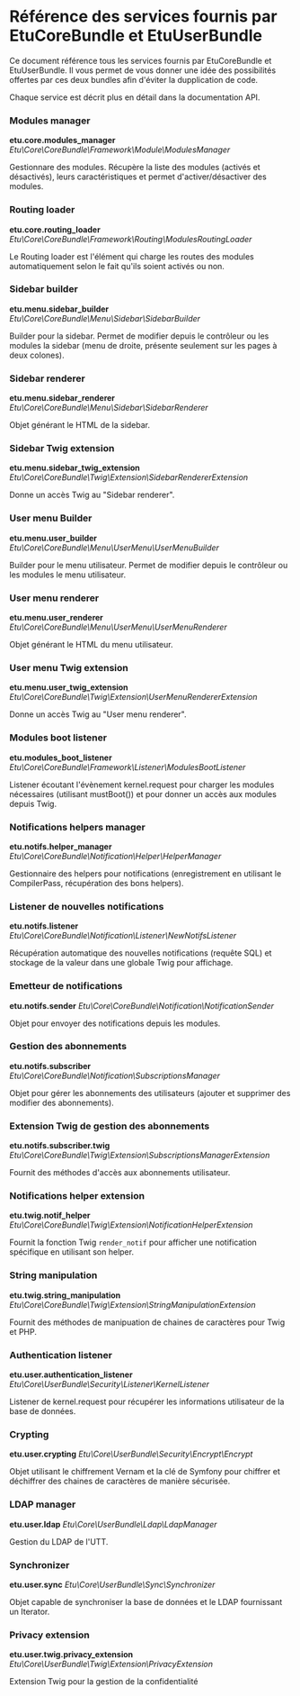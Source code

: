 
Référence des services fournis par EtuCoreBundle et EtuUserBundle
=================================================================

Ce document référence tous les services fournis par EtuCoreBundle et EtuUserBundle.
Il vous permet de vous donner une idée des possibilités offertes par ces deux bundles
afin d'éviter la dupplication de code.

Chaque service est décrit plus en détail dans la documentation API.

### Modules manager

**etu.core.modules_manager**
*Etu\Core\CoreBundle\Framework\Module\ModulesManager*

Gestionnare des modules. Récupère la liste des modules (activés et désactivés),
leurs caractéristiques et permet d'activer/désactiver des modules.

### Routing loader

**etu.core.routing_loader**
*Etu\Core\CoreBundle\Framework\Routing\ModulesRoutingLoader*

Le Routing loader est l'élément qui charge les routes des modules automatiquement selon le fait qu'ils
soient activés ou non.

### Sidebar builder

**etu.menu.sidebar_builder**
*Etu\Core\CoreBundle\Menu\Sidebar\SidebarBuilder*

Builder pour la sidebar. Permet de modifier depuis le contrôleur ou les modules la sidebar (menu de droite,
présente seulement sur les pages à deux colones).

### Sidebar renderer

**etu.menu.sidebar_renderer**
*Etu\Core\CoreBundle\Menu\Sidebar\SidebarRenderer*

Objet générant le HTML de la sidebar.

### Sidebar Twig extension

**etu.menu.sidebar_twig_extension**
*Etu\Core\CoreBundle\Twig\Extension\SidebarRendererExtension*

Donne un accès Twig au "Sidebar renderer".

### User menu Builder

**etu.menu.user_builder**
*Etu\Core\CoreBundle\Menu\UserMenu\UserMenuBuilder*

Builder pour le menu utilisateur. Permet de modifier depuis le contrôleur ou les modules
le menu utilisateur.

### User menu renderer

**etu.menu.user_renderer**
*Etu\Core\CoreBundle\Menu\UserMenu\UserMenuRenderer*

Objet générant le HTML du menu utilisateur.

### User menu Twig extension

**etu.menu.user_twig_extension**
*Etu\Core\CoreBundle\Twig\Extension\UserMenuRendererExtension*

Donne un accès Twig au "User menu renderer".

### Modules boot listener

**etu.modules_boot_listener**
*Etu\Core\CoreBundle\Framework\Listener\ModulesBootListener*

Listener écoutant l'évènement kernel.request pour charger les modules nécessaires (utilisant
mustBoot()) et pour donner un accès aux modules depuis Twig.

### Notifications helpers manager

**etu.notifs.helper_manager**
*Etu\Core\CoreBundle\Notification\Helper\HelperManager*

Gestionnaire des helpers pour notifications (enregistrement en utilisant le CompilerPass,
récupération des bons helpers).

### Listener de nouvelles notifications

**etu.notifs.listener**
*Etu\Core\CoreBundle\Notification\Listener\NewNotifsListener*

Récupération automatique des nouvelles notifications (requête SQL) et stockage de la valeur
dans une globale Twig pour affichage.

### Emetteur de notifications

**etu.notifs.sender**
*Etu\Core\CoreBundle\Notification\NotificationSender*

Objet pour envoyer des notifications depuis les modules.

### Gestion des abonnements

**etu.notifs.subscriber**
*Etu\Core\CoreBundle\Notification\SubscriptionsManager*

Objet pour gérer les abonnements des utilisateurs (ajouter et supprimer des modifier des abonnements).

### Extension Twig de gestion des abonnements

**etu.notifs.subscriber.twig**
*Etu\Core\CoreBundle\Twig\Extension\SubscriptionsManagerExtension*

Fournit des méthodes d'accès aux abonnements utilisateur.

### Notifications helper extension

**etu.twig.notif_helper**
*Etu\Core\CoreBundle\Twig\Extension\NotificationHelperExtension*

Fournit la fonction Twig `render_notif` pour afficher une notification spécifique en utilisant
son helper.

### String manipulation

**etu.twig.string_manipulation**
*Etu\Core\CoreBundle\Twig\Extension\StringManipulationExtension*

Fournit des méthodes de manipuation de chaines de caractères pour Twig et PHP.

### Authentication listener

**etu.user.authentication_listener**
*Etu\Core\UserBundle\Security\Listener\KernelListener*

Listener de kernel.request pour récupérer les informations utilisateur de la base de données.

### Crypting

**etu.user.crypting**
*Etu\Core\UserBundle\Security\Encrypt\Encrypt*

Objet utilisant le chiffrement Vernam et la clé de Symfony pour chiffrer et déchiffrer des chaines
de caractères de manière sécurisée.

### LDAP manager

**etu.user.ldap**
*Etu\Core\UserBundle\Ldap\LdapManager*

Gestion du LDAP de l'UTT.

### Synchronizer

**etu.user.sync**
*Etu\Core\UserBundle\Sync\Synchronizer*

Objet capable de synchroniser la base de données et le LDAP fournissant un Iterator.

### Privacy extension

**etu.user.twig.privacy_extension**
*Etu\Core\UserBundle\Twig\Extension\PrivacyExtension*

Extension Twig pour la gestion de la confidentialité